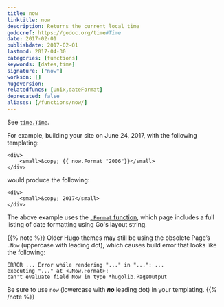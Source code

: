 ```yaml
---
title: now
linktitle: now
description: Returns the current local time 
godocref: https://godoc.org/time#Time
date: 2017-02-01
publishdate: 2017-02-01
lastmod: 2017-04-30
categories: [functions]
keywords: [dates,time]
signature: ["now"]
workson: []
hugoversion:
relatedfuncs: [Unix,dateFormat]
deprecated: false
aliases: [/functions/now/]
---
```


See [`time.Time`](https://godoc.org/time#Time).

For example, building your site on June 24, 2017, with the following templating:

```
<div>
    <small>&copy; {{ now.Format "2006"}}</small>
</div>
```

would produce the following:

```
<div>
    <small>&copy; 2017</small>
</div>
```

The above example uses the [`.Format` function](/functions/format), which page includes a full listing of date formatting using Go's layout string.

{{% note %}}
Older Hugo themes may still be using the obsolete Page’s `.Now` (uppercase with leading dot), which causes build error that looks like the following:

    ERROR ... Error while rendering "..." in "...": ...
    executing "..." at <.Now.Format>:
    can't evaluate field Now in type *hugolib.PageOutput

Be sure to use `now` (lowercase with _**no**_ leading dot) in your templating.
{{% /note %}}
